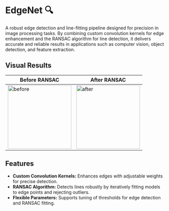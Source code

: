 # **EdgeNet** 🔍
A robust edge detection and line-fitting pipeline designed for precision in image processing tasks. By combining custom convolution kernels for edge enhancement and the RANSAC algorithm for line detection, it delivers accurate and reliable results in applications such as computer vision, object detection, and feature extraction.

## **Visual Results**
| **Before RANSAC** | **After RANSAC** |
|--------------------|------------------|
| <img width="200" alt="before" src="https://github.com/user-attachments/assets/e3b64cca-7e45-4b48-b3c4-37fc05ba463f" /> | <img width="200" alt="after" src="https://github.com/user-attachments/assets/6d4d1b4d-a511-4ef4-966f-5d75e9580032" /> |

## **Features**
- **Custom Convolution Kernels:** Enhances edges with adjustable weights for precise detection.
- **RANSAC Algorithm:** Detects lines robustly by iteratively fitting models to edge points and rejecting outliers.
- **Flexible Parameters:** Supports tuning of thresholds for edge detection and RANSAC fitting.
